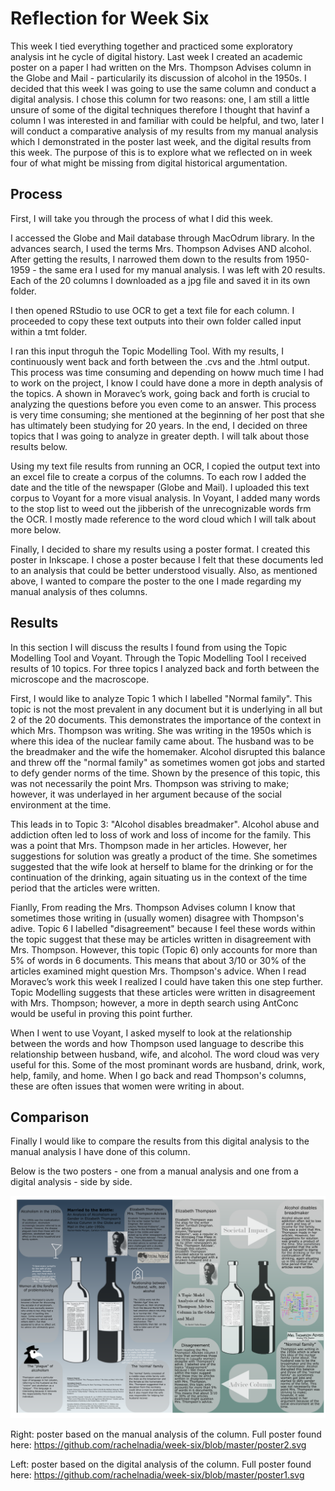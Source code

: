 # Reflection for Week Six

This week I tied everything together and practiced some exploratory analysis int he cycle of digital history. Last week I created an academic poster on a paper I had written on the Mrs. Thompson Advises column in the Globe and Mail - particularily its discussion of alcohol in the 1950s. 
I decided that this week I was going to use the same column and conduct a digital analysis. I chose this column for two reasons: one, I am still a little unsure of some of the digital techniques therefore I thought that havinf a column I was interested in and familiar with could be helpful, and two, later I will conduct a comparative analysis of my results from my manual analysis which I demonstrated in the poster last week, and the digital results from this week. The purpose of this is to explore what we reflected on in week four of what might be missing from digital historical argumentation.

## Process

First, I will take you through the process of what I did this week.

I accessed the Globe and Mail database through MacOdrum library. In the advances search, I used the terms Mrs. Thompson Advises AND alcohol. After getting the results, I narrowed them down to the results from 1950-1959 - the same era I used for my manual analysis. I was left with 20 results. Each of the 20 columns I downloaded as a jpg file and saved it in its own folder. 

I then opened RStudio to use OCR to get a text file for each column. I proceeded to copy these text outputs into their own folder called input within a tmt folder.

I ran this input throguh the Topic Modelling Tool. With my results, I continuously went back and forth between the .cvs and the .html output. This process was time consuming and depending on howw much time I had to work on the project, I know I could have done a more in depth analysis of the topics. A shown in Moravec’s work, going back and forth is crucial to analyzing the questions before you even come to an answer. This process is very time consuming; she mentioned at the beginning of her post that she has ultimately been studying for 20 years. In the end, I decided on three topics that I was going to analyze in greater depth. I will talk about those results below.

Using my text file results from running an OCR, I copied the output text into an excel file to create a corpus of the columns. To each row I added the date and the title of the newspaper (Globe and Mail). I uploaded this text corpus to Voyant for a more visual analysis. In Voyant, I added many words to the stop list to weed out the jibberish of the unrecognizable words frm the OCR. I mostly made reference to the word cloud which I will talk about more below.

Finally, I decided to share my results using a poster format. I created this poster in Inkscape. I chose a poster because I felt that these documents led to an analysis that could be better understood visually. Also, as mentioned above, I wanted to compare the poster to the one I made regarding my manual analysis of thes columns.

## Results

In this section I will discuss the results I found from using the Topic Modelling Tool and Voyant. Through the Topic Modelling Tool I received results of 10 topics. For three topics I analyzed back and forth between the microscope and the macroscope. 

First, I would like to analyze Topic 1 which I labelled "Normal family". This topic is not the most prevalent in any document but it is underlying in all but 2 of the 20 documents. This demonstrates the importance of the context in which Mrs. Thompson was writing. She was writing in the 1950s which is where this idea of the nuclear family came about. The husband was to be the breadmaker and the wife the homemaker. Alcohol disrupted this balance and threw off the "normal family" as sometimes women got jobs and started to defy gender norms of the time. Shown by the presence of this topic, this was not necessarily the point Mrs. Thompson was striving to make; however, it was underlayed in her argument because of the social environment at the time.

This leads in to Topic 3: "Alcohol disables breadmaker". Alcohol abuse and addiction often led to loss of work and loss of income for the family. This was a point that Mrs. Thompson made in her articles. However, her suggestions for solution was greatly a product of the time. She sometimes suggested that the wife look at herself to blame for the drinking or for the continuation of the drinking, again situating us in the context of the time period that the articles were written.

Fianlly, From reading the Mrs. Thompson Advises column I know that sometimes those writing in (usually women) disagree with Thompson's adive. Topic 6 I labelled "disagreement" because I feel these words within the topic suggest that these may be articles written in disagreement with Mrs. Thompson. However, this topic (Topic 6) only accounts for more than 5% of words in 6 documents. This means that about 3/10 or 30% of the articles examined might question Mrs. Thompson's advice. When I read Moravec’s work this week I realized I could have taken this one step further. Topic Modelling suggests that these articles were written in disagreement with Mrs. Thompson; however, a more in depth search using AntConc would be useful in proving this point further.

When I went to use Voyant, I asked myself to look at the relationship between the words and how Thompson used language to describe this relationship between husband, wife, and alcohol. The word cloud was very useful for this. Some of the most prominant words are husband, drink, work, help, family, and home. When I go back and read Thompson's columns, these are often issues that women were writing in about.

## Comparison

Finally I would like to compare the results from this digital analysis to the manual analysis I have done of this column.

Below is the two posters - one from a manual analysis and one from a digital analysis - side by side.

![image i just uploaded](poster_comparison.png)

Right: poster based on the manual analysis of the column. Full poster found here: https://github.com/rachelnadia/week-six/blob/master/poster2.svg

Left: poster based on the digital analysis of the column. Full poster found here: https://github.com/rachelnadia/week-six/blob/master/poster1.svg


